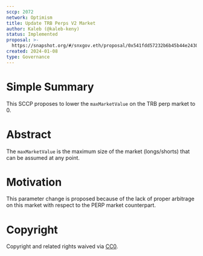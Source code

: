 ```yaml
---
sccp: 2072
network: Optimism
title: Update TRB Perps V2 Market
author: Kaleb (@kaleb-keny)
status: Implemented
proposal: >-
  https://snapshot.org/#/snxgov.eth/proposal/0x541fdd57232b6b45b44e24304e9f927c9a72a509003cb78dbbc0a32c6f806596
created: 2024-01-08
type: Governance
---
```


# Simple Summary

This SCCP proposes to lower the `maxMarketValue` on the TRB perp market to 0.

# Abstract

The `maxMarketValue` is the maximum size of the market (longs/shorts) that can be assumed at any point.

# Motivation

This parameter change is proposed because of the lack of proper arbitrage on this market with respect to the PERP market counterpart.

# Copyright

Copyright and related rights waived via [CC0](https://creativecommons.org/publicdomain/zero/1.0/).


